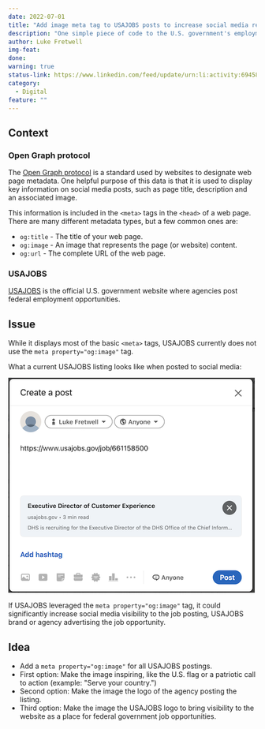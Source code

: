 ```yaml
---
date: 2022-07-01
title: "Add image meta tag to USAJOBS posts to increase social media reach"
description: "One simple piece of code to the U.S. government's employment website could go a long way in increasing the visibility of federal job opportunities."
author: Luke Fretwell
img-feat: 
done: 
warning: true
status-link: https://www.linkedin.com/feed/update/urn:li:activity:6945894020908810240?commentUrn=urn%3Ali%3Acomment%3A%28activity%3A6945894020908810240%2C6946209996678328320%29
category:
  - Digital
feature: ""
---
```


## Context

### Open Graph protocol

The [Open Graph protocol](https://ogp.me/) is a standard used by websites to designate web page metadata. One helpful purpose of this data is that it is used to display key information on social media posts, such as page title, description and an associated image.

This information is included in the `<meta>` tags in the `<head>` of a web page. There are many different metadata types, but a few common ones are:

* `og:title` - The title of your web page.
* `og:image` - An image that represents the page (or website) content.
* `og:url` - The complete URL of the web page.

### USAJOBS

[USAJOBS](https://usajobs.gov) is the official U.S. government website where agencies post federal employment opportunities.

## Issue

While it displays most of the basic `<meta>` tags, USAJOBS currently does not use the `meta property="og:image"` tag.

What a current USAJOBS listing looks like when posted to social media:

<img src="/assets/img/ideas/usajobs-meta-image.png" alt="USAJOBS jobs posting on social media" width="500px"/>

If USAJOBS leveraged the `meta property="og:image"` tag, it could significantly increase social media visibility to the job posting, USAJOBS brand or agency advertising the job opportunity.

## Idea

* Add a `meta property="og:image"` for all USAJOBS postings.
* First option: Make the image inspiring, like the U.S. flag or a patriotic call to action (example: "Serve your country.")
* Second option: Make the image the logo of the agency posting the listing.
* Third option: Make the image the USAJOBS logo to bring visibility to the website as a place for federal government job opportunities.